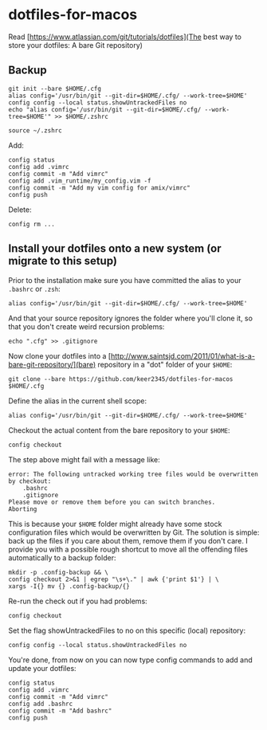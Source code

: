 # dotfiles-for-macos

Read [https://www.atlassian.com/git/tutorials/dotfiles](The best way to store your dotfiles: A bare Git repository)

## Backup
```shell
git init --bare $HOME/.cfg
alias config='/usr/bin/git --git-dir=$HOME/.cfg/ --work-tree=$HOME'
config config --local status.showUntrackedFiles no
echo "alias config='/usr/bin/git --git-dir=$HOME/.cfg/ --work-tree=$HOME'" >> $HOME/.zshrc
```


```shell
source ~/.zshrc
```

Add:
```shell
config status
config add .vimrc
config commit -m "Add vimrc"
config add .vim_runtime/my_config.vim -f
config commit -m "Add my vim config for amix/vimrc"
config push
```
Delete:
```shell
config rm ...
```
## Install your dotfiles onto a new system (or migrate to this setup) 
Prior to the installation make sure you have committed the alias to your `.bashrc` or `.zsh`:
```shell
alias config='/usr/bin/git --git-dir=$HOME/.cfg/ --work-tree=$HOME'
```
And that your source repository ignores the folder where you'll clone it, so that you don't create weird recursion problems:
```shell
echo ".cfg" >> .gitignore
```
Now clone your dotfiles into a [http://www.saintsjd.com/2011/01/what-is-a-bare-git-repository/](bare) repository in a "dot" folder of your `$HOME`:
```shell
git clone --bare https://github.com/keer2345/dotfiles-for-macos $HOME/.cfg
```
Define the alias in the current shell scope:
```shell
alias config='/usr/bin/git --git-dir=$HOME/.cfg/ --work-tree=$HOME'
```
Checkout the actual content from the bare repository to your `$HOME`:
```shell
config checkout
```
The step above might fail with a message like:
```shell
error: The following untracked working tree files would be overwritten by checkout:
    .bashrc
    .gitignore
Please move or remove them before you can switch branches.
Aborting
```
This is because your `$HOME` folder might already have some stock configuration files which would be overwritten by Git. The solution is simple: back up the files if you care about them, remove them if you don't care. I provide you with a possible rough shortcut to move all the offending files automatically to a backup folder:
```shell
mkdir -p .config-backup && \
config checkout 2>&1 | egrep "\s+\." | awk {'print $1'} | \
xargs -I{} mv {} .config-backup/{}
```
Re-run the check out if you had problems:
```shell
config checkout
```
Set the flag showUntrackedFiles to no on this specific (local) repository:
```shell
config config --local status.showUntrackedFiles no
```
You're done, from now on you can now type config commands to add and update your dotfiles:
```shell
config status
config add .vimrc
config commit -m "Add vimrc"
config add .bashrc
config commit -m "Add bashrc"
config push
```
